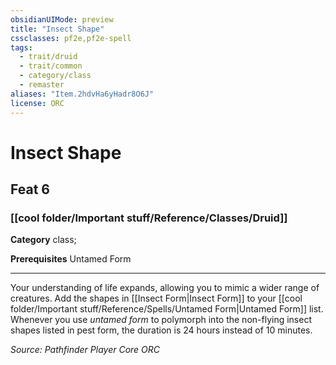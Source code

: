 ```yaml
---
obsidianUIMode: preview
title: "Insect Shape"
cssclasses: pf2e,pf2e-spell
tags:
  - trait/druid
  - trait/common
  - category/class
  - remaster
aliases: "Item.2hdvHa6yHadr8O6J"
license: ORC
---
```

# Insect Shape
## Feat 6
### [[cool folder/Important stuff/Reference/Classes/Druid]]

**Category** class; 



**Prerequisites** Untamed Form
* * *
Your understanding of life expands, allowing you to mimic a wider range of creatures. Add the shapes in [[Insect Form|Insect Form]] to your [[cool folder/Important stuff/Reference/Spells/Untamed Form|Untamed Form]] list. Whenever you use _untamed form_ to polymorph into the non-flying insect shapes listed in pest form, the duration is 24 hours instead of 10 minutes.

*Source: Pathfinder Player Core*
*ORC*